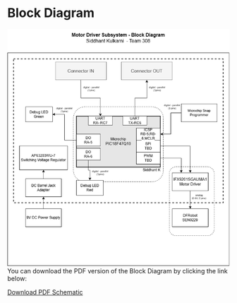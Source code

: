 # Block Diagram


![BlockDiagram](BlockDiagram.png)
You can download the PDF version of the Block Diagram by clicking the link below:

[Download PDF Schematic](BlockDiagram.pdf)

